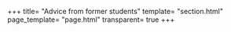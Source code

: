 +++
title= "Advice from former students"
template= "section.html"
page_template= "page.html"
transparent= true
+++
